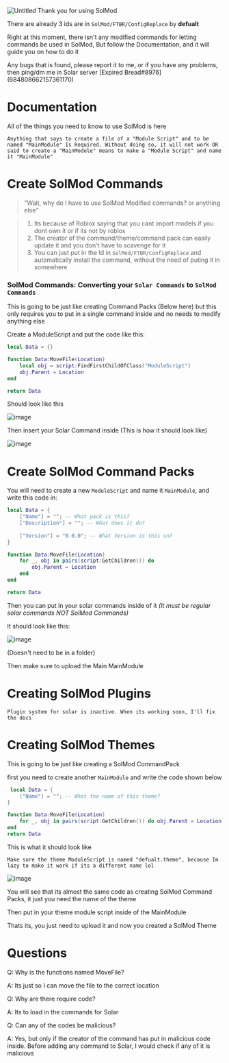 ![Untitled](https://user-images.githubusercontent.com/96776358/149602887-f75608d9-0e50-4a7d-8f58-c73f4efe69e5.png)
Thank you for using SolMod

There are already 3 ids are in ```SolMod/FTBR/ConfigReplace``` by **defualt**

Right at this moment, there isn't any modified commands for letting commands be used in SolMod, But follow the Documentation, and it will guide you on how to do it

Any bugs that is found, please report it to me, or if you have any problems, then ping/dm me in Solar server [Expired Bread#8976] (684808662157361170)

# Documentation

All of the things you need to know to use SolMod is here

```Anything that says to create a file of a "Module Script" and to be named "MainModule" Is Required. Without doing so, it will not work OR said to create a "MainModule" means to make a "Module Script" and name it "MainModule"```

# Create SolMod Commands

> "Wait, why do I have to use SolMod Modified commands? or anything else"	

> 1. Its because of Roblox saying that you cant import models if you dont own it or if its not by roblox
> 2. The creator of the command/theme/command pack can easily update it and you don't have to scavenge for it
> 3. You can just put in the Id in ```SolMod/FTBR/ConfigReplace``` and automatically install the command, without the need of puting it in somewhere

### **SolMod Commands:** Converting your ```Solar Commands``` to ```SolMod Commands```

This is going to be just like creating Command Packs (Below here) but this only requires you to put in a single command inside and no needs to modify anything else

Create a ModuleScript and put the code like this:

```lua
local Data = {}

function Data:MoveFile(Location)
	local obj = script:FindFirstChildOfClass("ModuleScript")
	obj.Parent = Location
end

return Data
```
Should look like this

![image](https://user-images.githubusercontent.com/96776358/149608102-0c2ce520-b3f7-4cba-b803-c4528f425322.png)

Then insert your Solar Command inside (This is how it should look like)

![image](https://user-images.githubusercontent.com/96776358/149607965-e1e92207-25a8-4a5c-9223-187729ea5415.png)

# Create SolMod Command Packs

You will need to create a new ```ModuleScript``` and name it ```MainModule```, and write this code in: 

```lua
local Data = {
	["Name"] = ""; -- What pack is this?
	["Description"] = ""; -- What does it do?
	
	["Version"] = "0.0.0"; -- What Version is this on?
}

function Data:MoveFile(Location)
	for _, obj in pairs(script:GetChildren()) do 
		obj.Parent = Location
	end
end

return Data
```

Then you can put in your solar commands inside of it _(It must be regular solar commands NOT SolMod Commands)_

It should look like this: 

![image](https://user-images.githubusercontent.com/96776358/149603777-fa66bc96-5590-4cd6-a37a-951df015e8c6.png)

(Doesn't need to be in a folder)

Then make sure to upload the Main MainModule

# Creating SolMod Plugins

```Plugin system for solar is inactive. When its working soon, I'll fix the docs```

# Creating SolMod Themes

This is going to be just like creating a SolMod CommandPack

first you need to create another ```MainModule``` and write the code shown below

```lua
 local Data = {
	["Name"] = ""; -- What the name of this theme?
}

function Data:MoveFile(Location)
	for _, obj in pairs(script:GetChildren()) do obj.Parent = Location end
end
return Data
```

This is what it should look like

```Make sure the theme ModuleScript is named "defualt.theme", because Im lazy to make it work if its a different name lol```

![image](https://user-images.githubusercontent.com/96776358/149604289-23ff267a-7c3a-4587-a37e-bbeed9caf21f.png)

You will see that its almost the same code as creating SolMod Command Packs, it just you need the name of the theme

Then put in your theme module script inside of the MainModule

Thats its, you just need to upload it and now you created a SolMod Theme

# Questions

Q: Why is the functions named MoveFile?

A: Its just so I can move the file to the correct location

Q: Why are there require code?

A: Its to load in the commands for Solar

Q: Can any of the codes be malicious?

A: Yes, but only if the creator of the command has put in malicious code inside. Before adding any command to Solar, I would check if any of it is malicious
